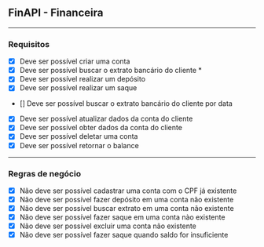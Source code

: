 ## FinAPI - Financeira

---

### Requisitos

- [x] Deve ser possível criar uma conta
- [x] Deve ser possível buscar o extrato bancário do cliente *
- [x] Deve ser possível realizar um depósito
- [x] Deve ser possível realizar um saque
- [] Deve ser possível buscar o extrato bancário do cliente por data
- [x] Deve ser possível atualizar dados da conta do cliente
- [x] Deve ser possível obter dados da conta do cliente
- [x] Deve ser possível deletar uma conta
- [x] Deve ser possível retornar o balance

---

### Regras de negócio

- [x] Não deve ser possível cadastrar uma conta com o CPF já existente
- [x] Não deve ser possível fazer depósito em uma conta não existente
- [x] Não deve ser possível buscar extrato em uma conta não existente
- [x] Não deve ser possível fazer saque em uma conta nào existente
- [x] Não deve ser possível excluir uma conta não existente
- [x] Não deve ser possível fazer saque quando saldo for insuficiente
